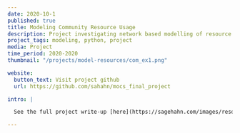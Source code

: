 ```yaml
---
date: 2020-10-1
published: true
title: Modeling Community Resource Usage
description: Project investigating network based modelling of resource usage.
project_tags: modeling, python, project
media: Project
time_period: 2020-2020
thumbnail: "/projects/model-resources/com_ex1.png"

website:
  button_text: Visit project github
  url: https://github.com/sahahn/mocs_final_project

intro: |

  See the full project write-up [here](https://sagehahn.com/images/resources/model-resources.pdf)

---
```

